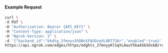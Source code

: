 <!-- Code generated for API Clients. DO NOT EDIT. -->

#### Example Request

```bash
curl \
-X PUT \
-H "Authorization: Bearer {API_KEY}" \
-H "Content-Type: application/json" \
-H "Ngrok-Version: 2" \
-d '{"backend_id":"bkdtg_2fmnyvShDBnSF8GOzeXL0DT736r","enabled":true}' \
https://api.ngrok.com/edges/https/edghts_2fmnyyKlSqYLAauY5baASbSOxkB/routes/edghtsrt_2fmnytdRMePDB8kBxxxwioOqP69/backend
```
